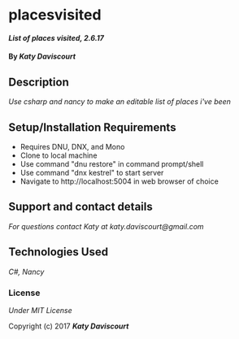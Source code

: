 # placesvisited


#### _List of places visited, 2.6.17_

#### By _**Katy Daviscourt**_

## Description

_Use csharp and nancy to make an editable list of places i've been_

## Setup/Installation Requirements

* Requires DNU, DNX, and Mono
* Clone to local machine
* Use command "dnu restore" in command prompt/shell
* Use command "dnx kestrel" to start server
* Navigate to http://localhost:5004 in web browser of choice

## Support and contact details

_For questions contact Katy at katy.daviscourt@gmail.com_

## Technologies Used

_C#, Nancy_

### License

*Under MIT License*

Copyright (c) 2017 **_Katy Daviscourt_**
